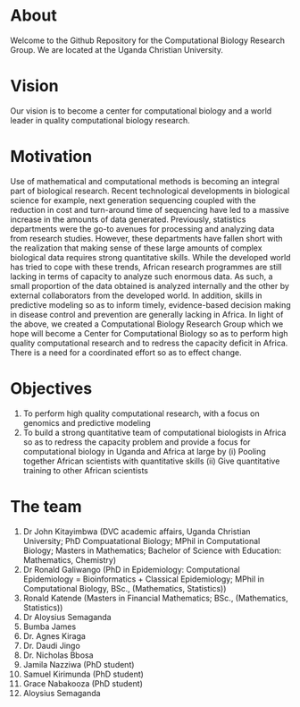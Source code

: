 # About
Welcome to the Github Repository for the Computational Biology Research Group. We are located at the Uganda Christian University.

# Vision
Our vision is to become a center for computational biology and a world leader in quality computational biology research.

# Motivation
Use of mathematical and computational methods is becoming an integral part of biological research. Recent technological developments in biological science for example, next generation sequencing coupled with the reduction in cost and turn-around time of sequencing have led to a massive increase in the amounts of data generated. Previously, statistics departments were the go-to avenues for processing and analyzing data from research studies. However, these departments have fallen short with the realization that making sense of these large amounts of complex biological data requires strong quantitative skills. While the developed world has tried to cope with these trends, African research programmes are still lacking in terms of capacity to analyze such enormous data. As such, a small proportion of the data obtained is analyzed internally and the other by external collaborators from the developed world. In addition, skills in predictive modeling so as to inform timely, evidence-based decision making in disease control and prevention are generally lacking in Africa. In light of the above, we created a Computational Biology Research Group which we hope will become a Center for Computational Biology so as to perform high quality computational research and to redress the capacity deficit in Africa. There is a need for a coordinated effort so as to effect change.

# Objectives
1.	To perform high quality computational research, with a focus on genomics and predictive modeling 
2.	To build a strong quantitative team of computational biologists in Africa so as to redress the capacity problem and provide a focus for computational biology in Uganda and Africa at large by
(i)	Pooling together African scientists with quantitative skills
(ii)	Give quantitative training to other African scientists

# The team
1. Dr John Kitayimbwa (DVC academic affairs, Uganda Christian University; PhD Compuatational Biology; MPhil in Computational Biology; Masters in Mathematics; Bachelor of Science with Education: Mathematics, Chemistry)
2. Dr Ronald Galiwango (PhD in Epidemiology: Computational Epidemiology = Bioinformatics + Classical Epidemiology; MPhil in Computational Biology, BSc., (Mathematics, Statistics))
3. Ronald Katende (Masters in Financial Mathematics; BSc., (Mathematics, Statistics))
4. Dr Aloysius Semaganda
5. Bumba James
6. Dr. Agnes Kiraga
7. Dr. Daudi Jingo
8. Dr. Nicholas Bbosa
9. Jamila Nazziwa (PhD student)
10. Samuel Kirimunda (PhD student)
11. Grace Nabakooza (PhD student)
12. Aloysius Semaganda

